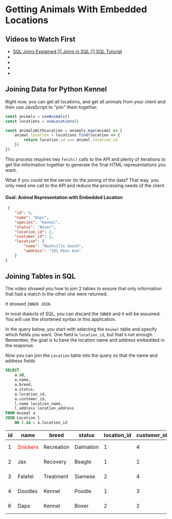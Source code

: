 # Getting Animals With Embedded Locations

## Videos to Watch First

* [SQL Joins Explained |¦| Joins in SQL |¦| SQL Tutorial](https://www.youtube.com/watch?v=9yeOJ0ZMUYw&t=33s)
* []()
* []()
* []()
* []()

## Joining Data for Python Kennel

Right now, you can get all locations, and get all animals from your client and then use JavaScript to "join" them together.

```js
const animals = useAnimals()
const locations = useLocations()

const animalsWithLocation = animals.map(animal => {
    animal.location = locations.find(location => {
        return location.id === animal.location_id
    })
})
```

This process requires two `fetch()` calls to the API and plenty of iterations to get the information together to generate the final HTML representations you want.

What if you could let the server do the joining of the data? That way, you only need one call to the API and reduce the processing needs of the client.

#### Goal: Animal Representation with Embedded Location

```json
 {
    "id": 6,
    "name": "Daps",
    "species": "Kennel",
    "status": "Boxer",
    "location_id": 2,
    "customer_id": 2,
    "location": {
        "name": "Nashville South",
        "address": "101 Penn Ave"
    }
}
```

## Joining Tables in SQL

The video showed you how to join 2 tables to ensure that only information that had a match in the other one were returned.

It showed `INNER JOIN`.

In most dialects of SQL, you can discard the `INNER` and it will be assumed. You will use the shortened syntax in this application.

In the query below, you start with selecting the `Animal` table and specify which fields you want. One field is `location_id`, but that's not enough. Remember, the goal is to have the location name and address embedded in the response.

Now you can join the `Location` table into the query so that the name and address fields

```sql
SELECT
    a.id,
    a.name,
    a.breed,
    a.status,
    a.location_id,
    a.customer_id,
    l.name location_name,
    l.address location_address
FROM Animal a
JOIN Location l
    ON l.id = a.location_id
```

|id|name|breed|status|location_id|customer_id|location_name|location_address|
|--|--|--|--|--|--|--|--|
1|	<span style="color:red">Snickers</span>|	Recreation|	Dalmation|	1|	4|	Nashville North|	64 Washington Heights	|
2|	Jax|	Recovery|	Beagle|	1|	1|	Nashville North|	64 Washington Heights	|
3|	Falafel|	Treatment|	Siamese|	2|	4|	Nashville South|	101 Penn Ave	|
4|	Doodles|	Kennel|	Poodle|	1|	3|	Nashville North|	64 Washington Heights	|
6|	Daps|	Kennel|	Boxer|	2|	2|	Nashville South|	101 Penn Ave|